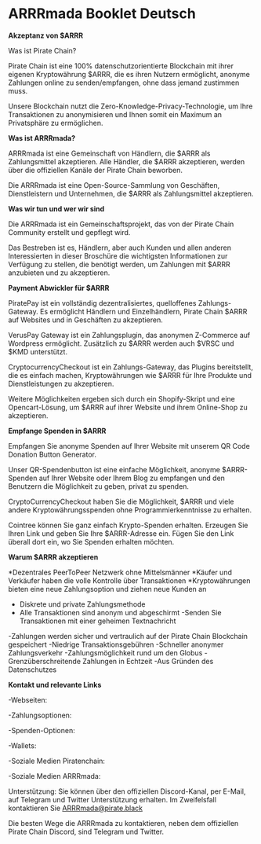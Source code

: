# ARRRmada Booklet Deutsch

__Akzeptanz von $ARRR__

Was ist Pirate Chain?

Pirate Chain ist eine 100% datenschutzorientierte Blockchain mit ihrer eigenen Kryptowährung $ARRR, die es ihren Nutzern ermöglicht, anonyme Zahlungen online zu senden/empfangen, ohne dass jemand zustimmen muss. 

Unsere Blockchain nutzt die Zero-Knowledge-Privacy-Technologie, um Ihre Transaktionen zu anonymisieren und Ihnen somit ein Maximum an Privatsphäre zu ermöglichen.


__Was ist ARRRmada?__

ARRRmada ist eine Gemeinschaft von Händlern, die $ARRR als Zahlungsmittel akzeptieren. 
Alle Händler, die $ARRR akzeptieren, werden über die offiziellen Kanäle der Pirate Chain beworben.

Die ARRRmada ist eine Open-Source-Sammlung von Geschäften, Dienstleistern und Unternehmen, die $ARRR als Zahlungsmittel akzeptieren.


__Was wir tun und wer wir sind__

Die ARRRmada ist ein Gemeinschaftsprojekt, das von der Pirate Chain Community erstellt und gepflegt wird.

Das Bestreben ist es, Händlern, aber auch Kunden und allen anderen Interessierten in dieser Broschüre die wichtigsten Informationen zur Verfügung zu stellen, die benötigt werden, um Zahlungen mit $ARRR anzubieten und zu akzeptieren.


__Payment Abwickler für $ARRR__

PiratePay ist ein vollständig dezentralisiertes, quelloffenes Zahlungs-Gateway. Es ermöglicht Händlern und Einzelhändlern, Pirate Chain $ARRR auf Websites und in Geschäften zu akzeptieren.

VerusPay Gateway ist ein Zahlungsplugin, das anonymen Z-Commerce auf Wordpress ermöglicht. Zusätzlich zu $ARRR werden auch $VRSC und $KMD unterstützt.

CryptocurrencyCheckout ist ein Zahlungs-Gateway, das Plugins bereitstellt, die es einfach machen, Kryptowährungen wie $ARRR für Ihre Produkte und Dienstleistungen zu akzeptieren.

Weitere Möglichkeiten ergeben sich durch ein Shopify-Skript und eine Opencart-Lösung, um $ARRR auf ihrer Website und ihrem Online-Shop zu akzeptieren.


__Empfange Spenden in $ARRR__

Empfangen Sie anonyme Spenden auf Ihrer Website mit unserem QR Code Donation Button Generator.

Unser QR-Spendenbutton ist eine einfache Möglichkeit, anonyme $ARRR-Spenden auf Ihrer Website oder Ihrem Blog zu empfangen und den Benutzern die Möglichkeit zu geben, privat zu spenden.

CryptoCurrencyCheckout haben Sie die Möglichkeit, $ARRR und viele andere Kryptowährungsspenden ohne Programmierkenntnisse zu erhalten.

Cointree können Sie ganz einfach Krypto-Spenden erhalten. Erzeugen Sie Ihren Link und geben Sie Ihre $ARRR-Adresse ein. Fügen Sie den Link überall dort ein, wo Sie Spenden erhalten möchten.

__Warum $ARRR akzeptieren__

*Dezentrales PeerToPeer Netzwerk ohne Mittelsmänner
*Käufer und Verkäufer haben die volle Kontrolle über Transaktionen
*Kryptowährungen bieten eine neue Zahlungsoption und ziehen neue Kunden an
- Diskrete und private Zahlungsmethode
- Alle Transaktionen sind anonym und abgeschirmt
-Senden Sie Transaktionen mit einer geheimen Textnachricht

-Zahlungen werden sicher und vertraulich auf der Pirate Chain Blockchain gespeichert
-Niedrige Transaktionsgebühren
-Schneller anonymer Zahlungsverkehr
-Zahlungsmöglichkeit rund um den Globus
-Grenzüberschreitende Zahlungen in Echtzeit
-Aus Gründen des Datenschutzes


__Kontakt und relevante Links__

-Webseiten:

-Zahlungsoptionen:

-Spenden-Optionen:

-Wallets:

-Soziale Medien Piratenchain:

-Soziale Medien ARRRmada:


Unterstützung:
Sie können über den offiziellen Discord-Kanal, per E-Mail, auf Telegram und Twitter Unterstützung erhalten. Im Zweifelsfall kontaktieren Sie ARRRmada@pirate.black

Die besten Wege die ARRRmada zu kontaktieren, neben dem offiziellen Pirate Chain Discord, sind Telegram und Twitter.


